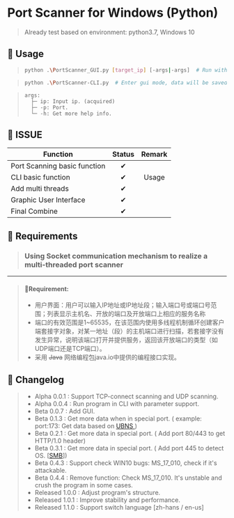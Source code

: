 # Port Scanner for Windows (Python)

> Already test based on environment: python3.7,  Windows 10

## 🚀 Usage

> ```bash
> python .\PortScanner_GUI.py [target_ip] [-args|-args]  # Run with CLI
> ```

>```bash
>python .\PortScanner-CLI.py  # Enter gui mode, data will be saved in ./result.txt
>```

> ```
> args:
>   ├─ ip: Input ip. (acquired)
>   ├─ -p: Port.
>   └─ -h: Get more help info.
>   ```

## 🚀 ISSUE

| Function                     | Status | Remark |
| ---------------------------- | :----: | :----: |
| Port Scanning basic function |   ✔    |        |
| CLI basic function | ✔ | Usage |
| Add multi threads         | ✔ |        |
| Graphic User Interface     | ✔ |        |
| Final Combine | ✔ |        |


## 🚀 Requirements 
> ### Using Socket communication mechanism to realize a multi-threaded port scanner

---

> #### 🔔Requirement:
> 
> - 用户界面：用户可以输入IP地址或IP地址段；输入端口号或端口号范围；列表显示主机名、开放的端口及开放端口上相应的服务名称
> - 端口的有效范围是1~65535，在该范围内使用多线程机制循环创建客户端套接字对象，对某一地址（段）的主机端口进行扫描，若套接字没有发生异常，说明该端口打开并提供服务，返回该开放端口的类型（如UDP端口还是TCP端口）。
> - 采用  ~~Java~~ 网络编程包java.io中提供的编程接口实现。



## 🚀 Changelog

> - Alpha    0.0.1	:  Support TCP-connect scanning and UDP scanning.
> - Alpha    0.0.4	:  Run program in CLI with parameter support.
> - Beta      0.0.7	:  Add GUI.
> - Beta      0.1.3    :  Get more data when in special port. ( example: port:173: Get data based on [UBNS ](https://wiki.wireshark.org/NetBIOS/NBNS) )
> - Beta      0.2.1    : Get more data in special port. ( Add port 80/443 to get HTTP/1.0 header)
> - Beta      0.3.1    : Get more data in special port. ( Add port 445 to detect OS. [[SMB](https://en.wikipedia.org/wiki/Server_Message_Block)])
> - Beta      0.4.3    : Support check WIN10 bugs: MS_17_010, check if it's attackable.
> - Beta      0.4.4    : Remove function: Check MS_17_010. It's unstable and crush the program in some cases.
> - Released     1.0.0    :  Adjust program's structure.
> - Released     1.0.1    :  Improve stability and performance.
> - Released     1.1.0    :  Support switch language [zh-hans / en-us]